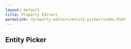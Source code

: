 ```yaml
---
layout: default
title: Property Editors
permalink: /property-editors/entity-picker/index.html
---
```


<h2>Entity Picker</h2>